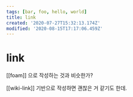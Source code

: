 ```yaml
---
tags: [bar, foo, hello, world]
title: link
created: '2020-07-27T15:32:13.174Z'
modified: '2020-08-15T17:17:06.459Z'
---
```


# link

[[foam]] 으로 작성하는 것과 비슷한가?

[[wiki-link]] 기반으로 작성하면 괜찮은 거 같기도 한데.

